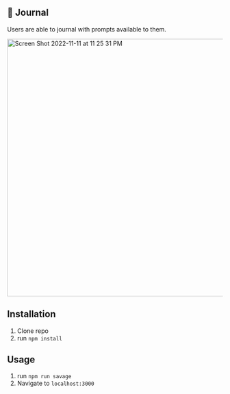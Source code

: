 ## :page_facing_up: Journal

Users are able to journal with prompts available to them. 

<img width="600" alt="Screen Shot 2022-11-11 at 11 25 31 PM" src="https://user-images.githubusercontent.com/113194307/201456944-c98524a1-51d9-48e7-aa54-f99fb7be36bc.png">


## Installation

1. Clone repo
2. run `npm install`

## Usage

1. run `npm run savage`
2. Navigate to `localhost:3000`
